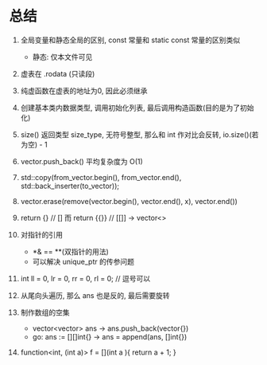 # 总结

1. 全局变量和静态全局的区别, const 常量和 static const 常量的区别类似
    - 静态: 仅本文件可见

2. 虚表在 .rodata (只读段)

3. 纯虚函数在虚表的地址为0, 因此必须继承

4. 创建基本类内数据类型, 调用初始化列表, 最后调用构造函数(目的是为了初始化)

5. size() 返回类型 size_type, 无符号整型, 那么和 int 作对比会反转, io.size()(若为空) - 1

6. vector.push_back() 平均复杂度为 O(1)

7. std::copy(from_vector.begin(), from_vector.end(), std::back_inserter(to_vector));

8. vector.erase(remove(vector.begin(), vector.end(), x), vector.end())

9. return {} // [] 而 return {{}} // [[]] -> vector<>

10. 对指针的引用
    - *& == **(双指针的用法)
    - 可以解决 unique_ptr 的传参问题

11. int ll = 0, lr = 0, rr = 0, rl = 0; // 逗号可以

12. 从尾向头遍历, 那么 ans 也是反的, 最后需要旋转

13. 制作数组的空集
    - vector<vector<int>> ans -> ans.push_back(vector<int>{})
    - go: ans := [][]int{} -> ans = append(ans, []int{})

14. function<int, (int a)> f = [](int a ){ return a + 1; }